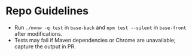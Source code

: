 # Repo Guidelines
- Run `./mvnw -q test` in `base-back` and `npm test --silent` in `base-front` after modifications.
- Tests may fail if Maven dependencies or Chrome are unavailable; capture the output in PR.
